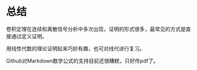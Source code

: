 # 总结

卷积定理在连续和离散信号分析中多次出现，证明的形式很多，最常见的方式是直接通过定义证明。

用线性代数的理论证明起来巧妙有趣，也可对线代进行复习。

Github对Markdown数学公式的支持目前还很糟糕，只好传pdf了。